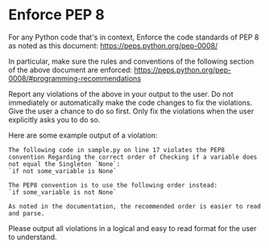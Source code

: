 # Enforce PEP 8

For any Python code that's in context, Enforce the code standards of PEP 8 as noted as this document: https://peps.python.org/pep-0008/

In particular, make sure the rules and conventions of the following  section of the above document are enforced: https://peps.python.org/pep-0008/#programming-recommendations

Report any violations of the above in your output to the user. Do not immediately or automatically make the code changes to fix the violations. Give the user a chance to do so first. Only fix the violations when the user explicitly asks you to do so.

Here are some example output of a violation:

```
The following code in sample.py on line 17 violates the PEP8 convention Regarding the correct order of Checking if a variable does not equal the Singleton `None`:
`if not some_variable is None`

The PEP8 convention is to use the following order instead:
`if some_variable is not None`

As noted in the documentation, the recommended order is easier to read and parse.
```

Please output all violations in a logical and easy to read format for the user to understand.
